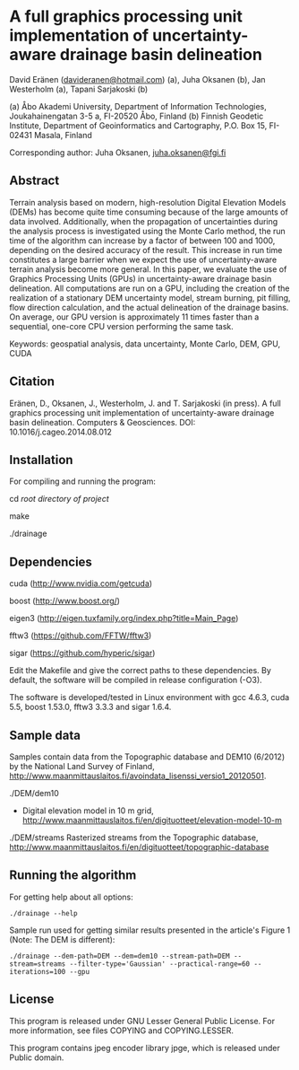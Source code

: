 A full graphics processing unit implementation of uncertainty-aware drainage basin delineation
==============================================================================================

David Eränen (davideranen@hotmail.com) (a), Juha Oksanen (b), Jan Westerholm (a), Tapani Sarjakoski (b)

(a) Åbo Akademi University, Department of Information Technologies, Joukahainengatan 3-5 a, FI-20520 Åbo, Finland
(b) Finnish Geodetic Institute, Department of Geoinformatics and Cartography, P.O. Box 15, FI-02431 Masala, Finland

Corresponding author: Juha Oksanen, juha.oksanen@fgi.fi


Abstract
--------

Terrain analysis based on modern, high-resolution Digital Elevation Models (DEMs) has become quite time consuming because of the large amounts of data involved. Additionally, when the propagation of uncertainties during the analysis process is investigated using the Monte Carlo method, the run time of the algorithm can increase by a factor of between 100 and 1000, depending on the desired accuracy of the result. This increase in run time constitutes a large barrier when we expect the use of uncertainty-aware terrain analysis become more general. In this paper, we evaluate the use of Graphics Processing Units (GPUs) in uncertainty-aware drainage basin delineation. All computations are run on a GPU, including the creation of the realization of a stationary DEM uncertainty model, stream burning, pit filling, flow direction calculation, and the actual delineation of the drainage basins. On average, our GPU version is approximately 11 times faster than a sequential, one-core CPU version performing the same task.

Keywords: geospatial analysis, data uncertainty, Monte Carlo, DEM, GPU, CUDA


Citation
--------

Eränen, D., Oksanen, J., Westerholm, J. and T. Sarjakoski (in press). A full graphics processing unit implementation of uncertainty-aware drainage basin delineation. Computers & Geosciences. DOI: 10.1016/j.cageo.2014.08.012


Installation
------------

For compiling and running the program:

cd *root directory of project*

make

./drainage


Dependencies
------------

cuda (http://www.nvidia.com/getcuda)

boost (http://www.boost.org/)

eigen3 (http://eigen.tuxfamily.org/index.php?title=Main_Page)

fftw3 (https://github.com/FFTW/fftw3)

sigar (https://github.com/hyperic/sigar)

Edit the Makefile and give the correct paths to these dependencies. By default, the software will be compiled in release configuration (-O3).

The software is developed/tested in Linux environment with gcc 4.6.3, cuda
5.5, boost 1.53.0, fftw3 3.3.3 and sigar 1.6.4.

Sample data
-----------

Samples contain data from the Topographic database and DEM10 (6/2012) by the National Land Survey of Finland, 
http://www.maanmittauslaitos.fi/avoindata_lisenssi_versio1_20120501.

./DEM/dem10
- Digital elevation model in 10 m grid, http://www.maanmittauslaitos.fi/en/digituotteet/elevation-model-10-m

./DEM/streams
Rasterized streams from the Topographic database, http://www.maanmittauslaitos.fi/en/digituotteet/topographic-database


Running the algorithm
---------------------

For getting help about all options:

	./drainage --help

Sample run used for getting similar results presented in the article's Figure 1 (Note: The DEM is different):

    ./drainage --dem-path=DEM --dem=dem10 --stream-path=DEM --stream=streams --filter-type='Gaussian' --practical-range=60 --iterations=100 --gpu


License
-------

This program is released under GNU Lesser General Public License. For more information, see files COPYING and COPYING.LESSER.

This program contains jpeg encoder library jpge, which is released under Public domain.
